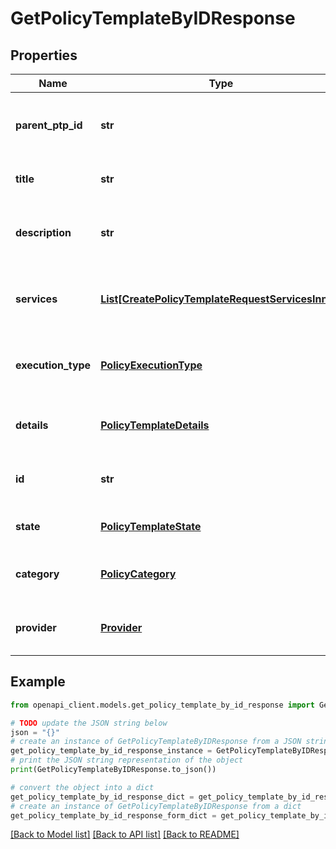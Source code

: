 # GetPolicyTemplateByIDResponse


## Properties

Name | Type | Description | Notes
------------ | ------------- | ------------- | -------------
**parent_ptp_id** | **str** | The id of the parent policy template pack. | 
**title** | **str** | The title of the policy template. | 
**description** | **str** | The description of the policy template. | [optional] 
**services** | [**List[CreatePolicyTemplateRequestServicesInner]**](CreatePolicyTemplateRequestServicesInner.md) | The list of services associated the policy template. | 
**execution_type** | [**PolicyExecutionType**](PolicyExecutionType.md) | The execution type of the policy template. | 
**details** | [**PolicyTemplateDetails**](PolicyTemplateDetails.md) | The details of the policy template. | 
**id** | **str** | The unique identifier of the policy template. | 
**state** | [**PolicyTemplateState**](PolicyTemplateState.md) | The state of the policy template. | 
**category** | [**PolicyCategory**](PolicyCategory.md) | The category of the policy template. | 
**provider** | [**Provider**](Provider.md) | The cloud provider of the policy template. | 

## Example

```python
from openapi_client.models.get_policy_template_by_id_response import GetPolicyTemplateByIDResponse

# TODO update the JSON string below
json = "{}"
# create an instance of GetPolicyTemplateByIDResponse from a JSON string
get_policy_template_by_id_response_instance = GetPolicyTemplateByIDResponse.from_json(json)
# print the JSON string representation of the object
print(GetPolicyTemplateByIDResponse.to_json())

# convert the object into a dict
get_policy_template_by_id_response_dict = get_policy_template_by_id_response_instance.to_dict()
# create an instance of GetPolicyTemplateByIDResponse from a dict
get_policy_template_by_id_response_form_dict = get_policy_template_by_id_response.from_dict(get_policy_template_by_id_response_dict)
```
[[Back to Model list]](../README.md#documentation-for-models) [[Back to API list]](../README.md#documentation-for-api-endpoints) [[Back to README]](../README.md)


